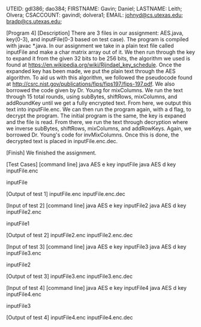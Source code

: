 UTEID: gdl386; dao384;
FIRSTNAME: Gavin; Daniel;
LASTNAME: Leith; Olvera;
CSACCOUNT: gavindl; dolvera1;
EMAIL: johnyd@cs.utexas.edu; bradp@cs.utexas.edu;

[Program 4]
[Description]
There are 3 files in our assignment: AES.java, key(0-3), and inputFile(0-3 based on test case). The program is compiled with javac *.java. In our assignment we take in a plain text file called inputFile and make a char matrix array out of it. We then run through the key to expand it from the given 32 bits to be 256 bits, the algorithm we used is found at https://en.wikipedia.org/wiki/Rijndael_key_schedule. Once the expanded key has been made, we put the plain text through the AES algorithm. To aid us with this algorithm, we followed the pseudocode found at http://csrc.nist.gov/publications/fips/fips197/fips-197.pdf. We also borrowed the code given by Dr. Young for mixColumns. We run the text through 15 total rounds, using subBytes, shiftRows, mixColumns, and addRoundKey until we get a fully encrypted text. From here, we output this text into inputFile.enc. We can then run the program again, with a d flag, to decrypt the program. The initial program is the same, the key is expaned and the file is read. From there, we run the text through decryption where we inverse subBytes, shiftRows, mixColumns, and addRowKeys. Again, we borrowed Dr. Young's code for invMixColumns. Once this is done, the decrypted text is placed in inputFile.enc.dec.
 
[Finish]
We finished the assignment.

[Test Cases]
[command line]
java AES e key inputFile
java AES d key inputFile.enc

inputFile

[Output of test 1]
inputFile.enc
inputFile.enc.dec
   
[Input of test 2]
[command line]
java AES e key inputFile2
java AES d key inputFile2.enc

inputFile1

[Output of test 2]
inputFile2.enc
inputFile2.enc.dec

[Input of test 3]
[command line]
java AES e key inputFile3
java AES d key inputFile3.enc

inputFile2

[Output of test 3]
inputFile3.enc
inputFile3.enc.dec

[Input of test 4]
[command line]
java AES e key inputFile4
java AES d key inputFile4.enc

inputFile3

[Output of test 4]
inputFile4.enc
inputFile4.enc.dec